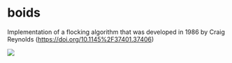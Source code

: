 # boids
 
Implementation of a flocking algorithm that was developed in 1986 by Craig Reynolds (https://doi.org/10.1145%2F37401.37406)

![](https://github.com/mstulir/boids/blob/main/Boids.out.gif)

